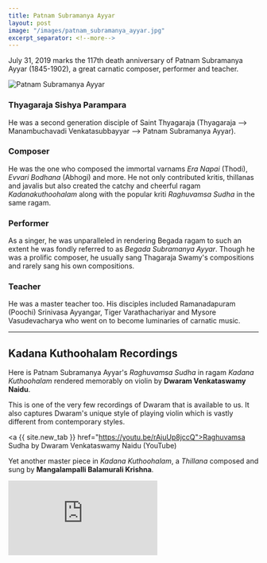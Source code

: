```yaml
---
title: Patnam Subramanya Ayyar
layout: post
image: "/images/patnam_subramanya_ayyar.jpg"
excerpt_separator: <!--more-->
---
```


July 31, 2019 marks the 117th death anniversary of Patnam Subramanya Ayyar (1845-1902), a great carnatic composer, performer and teacher.

<script type="application/ld+json">
{
  "@context": "http://schema.org/",
  "@type": "ImageObject",
  "ContentUrl": "{{ page.image | absolute_url }}",
  "InLanguage": "English",
  "name": "Photograph of Patnam Subramanya Ayyar"
  "isFamilyFriendly": True,
  "description": "Rare picture of Patnam Subramanya Ayyar, scanned from Prof. Sambamurthy's book",
  "keywords": [ "Carnatic Music", "Music Composer", "Singer", "Teacher", "Music History", "India", "South Inia", 'Classical Musician"]
}
</script>
<img 
  class="img-fluid center-block"
  src="{{ page.image }}"
  alt="Patnam Subramanya Ayyar"
/>

<!--more-->

### Thyagaraja Sishya Parampara

He was a second generation disciple of Saint Thyagaraja (Thyagaraja --> Manambuchavadi Venkatasubbayyar --> Patnam Subramanya Ayyar).

### Composer

He was the one who composed the immortal varnams *Era Napai* (Thodi), *Evvari Bodhana* (Abhogi) and more. He not only contributed kritis, thillanas and javalis but also created the catchy and cheerful ragam *Kadanakuthoohalam* along with the popular kriti *Raghuvamsa Sudha* in the same ragam.

### Performer 

As a singer, he was unparalleled in rendering Begada ragam to such an extent he was fondly referred to as *Begada Subramanya Ayyar*. Though he was a prolific composer, he usually sang Thagaraja Swamy's compositions and rarely sang his own compositions.

### Teacher
He was a master teacher too. His disciples included Ramanadapuram (Poochi) Srinivasa Ayyangar, Tiger Varathachariyar and Mysore Vasudevacharya who went on to become luminaries of carnatic music.

<hr />

## Kadana Kuthoohalam Recordings

Here is Patnam Subramanya Ayyar's *Raghuvamsa Sudha* in ragam *Kadana Kuthoohalam* rendered memorably on violin by **Dwaram Venkataswamy Naidu**.

This is one of the very few recordings of Dwaram that is available to us. It also captures Dwaram's unique style of playing violin which is vastly different from contemporary styles.

<a {{ site.new_tab }} href="https://youtu.be/rAjuUp8jccQ">Raghuvamsa Sudha by Dwaram Venkataswamy Naidu</a> (YouTube)

Yet another master piece in *Kadana Kuthoohalam*, a *Thillana* composed and sung by **Mangalampalli Balamurali Krishna**.

<div class="embed-responsive embed-responsive-16by9 mb-3">
  <iframe class="embed-responsive-item" src="https://www.youtube-nocookie.com/embed/KlZAMRb45NE" frameborder="0" allow="accelerometer; autoplay; encrypted-media; gyroscope; picture-in-picture" allowfullscreen></iframe>
</div>

